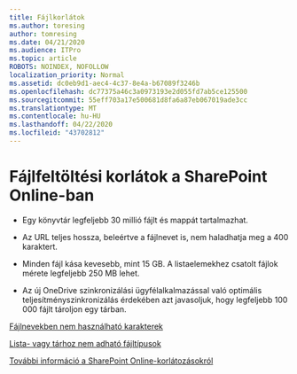 ```yaml
---
title: Fájlkorlátok
ms.author: toresing
author: tomresing
ms.date: 04/21/2020
ms.audience: ITPro
ms.topic: article
ROBOTS: NOINDEX, NOFOLLOW
localization_priority: Normal
ms.assetid: dc0eb9d1-aec4-4c37-8e4a-b67089f3246b
ms.openlocfilehash: dc77375a46c3a0973193e2d055fd7ab5ce125500
ms.sourcegitcommit: 55eff703a17e500681d8fa6a87eb067019ade3cc
ms.translationtype: MT
ms.contentlocale: hu-HU
ms.lasthandoff: 04/22/2020
ms.locfileid: "43702812"
---
```

# <a name="file-upload-limits-in-sharepoint-online"></a>Fájlfeltöltési korlátok a SharePoint Online-ban

- Egy könyvtár legfeljebb 30 millió fájlt és mappát tartalmazhat.
    
- Az URL teljes hossza, beleértve a fájlnevet is, nem haladhatja meg a 400 karaktert.
    
- Minden fájl kása kevesebb, mint 15 GB. A listaelemekhez csatolt fájlok mérete legfeljebb 250 MB lehet.
    
- Az új OneDrive szinkronizálási ügyfélalkalmazással való optimális teljesítményszinkronizálás érdekében azt javasoljuk, hogy legfeljebb 100 000 fájlt tároljon egy tárban. 
    
[Fájlnevekben nem használható karakterek](https://go.microsoft.com/fwlink/?linkid=866430)
  
[Lista- vagy tárhoz nem adható fájltípusok](https://go.microsoft.com/fwlink/?linkid=273757)
  
[További információ a SharePoint Online-korlátozásokról](https://go.microsoft.com/fwlink/?linkid=271273)
  

